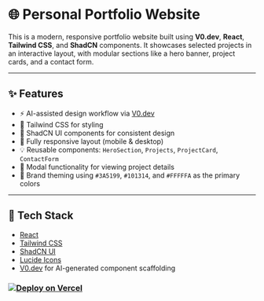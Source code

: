 # 🌐 Personal Portfolio Website

This is a modern, responsive portfolio website built using **V0.dev**, **React**, **Tailwind CSS**, and **ShadCN** components. It showcases selected projects in an interactive layout, with modular sections like a hero banner, project cards, and a contact form.

---

## ✨ Features

- ⚡ AI-assisted design workflow via [V0.dev](https://v0.dev)
- 💅 Tailwind CSS for styling
- 🧩 ShadCN UI components for consistent design
- 📱 Fully responsive layout (mobile & desktop)
- 💡 Reusable components: `HeroSection`, `Projects`, `ProjectCard`, `ContactForm`
- 📂 Modal functionality for viewing project details
- 🎨 Brand theming using `#3A5199`, `#101314`, and `#FFFFFA` as the primary colors

---

## 🧱 Tech Stack

- [React](https://reactjs.org/)
- [Tailwind CSS](https://tailwindcss.com/)
- [ShadCN UI](https://ui.shadcn.com/)
- [Lucide Icons](https://lucide.dev/)
- [V0.dev](https://v0.dev) for AI-generated component scaffolding

### [![Deploy on Vercel](https://vercel.com/button)](https://v0-tailwind-portfolio-design-alpha.vercel.app/)
